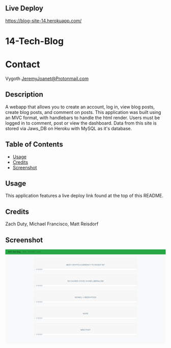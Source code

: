 ## Live Deploy
https://blog-site-14.herokuapp.com/

# 14-Tech-Blog

# Contact
Vygoth
JeremyJoanet@Protonmail.com

## Description
A webapp that allows you to create an account, log in, view blog posts, create blog posts, and comment on posts. This application was built using an MVC format, with handlebars to handle the html render. Users must be logged in to comment, post or view the dashboard. Data from this site is stored via Jaws_DB on Heroku with MySQL as it's database. 

## Table of Contents
- [Usage](#Usage)
- [Credits](#Credits)
- [Screenshot](#Screenshot)

## Usage
This application features a live deploy link found at the top of this README.

## Credits
Zach Duty, Michael Francisco, Matt Reisdorf

## Screenshot
![Screenshot](./public/assets/img/screenshot.png)
